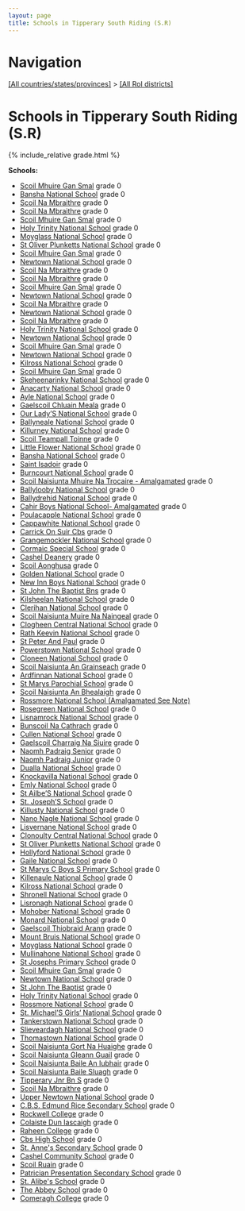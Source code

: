 ```yaml
---
layout: page
title: Schools in Tipperary South Riding (S.R)
---
```

# Navigation

[[All countries/states/provinces]](../..) > [[All RoI districts]](..)

# Schools in Tipperary South Riding (S.R)

{% include_relative grade.html %}

**Schools:**

- [Scoil Mhuire Gan Smal](Scoil_Mhuire_Gan_Smal.md) grade 0
- [Bansha National School](Bansha_National_School.md) grade 0
- [Scoil Na Mbraithre](Scoil_Na_Mbraithre.md) grade 0
- [Scoil Na Mbraithre](Scoil_Na_Mbraithre.md) grade 0
- [Scoil Mhuire Gan Smal](Scoil_Mhuire_Gan_Smal.md) grade 0
- [Holy Trinity National School](Holy_Trinity_National_School.md) grade 0
- [Moyglass National School](Moyglass_National_School.md) grade 0
- [St Oliver Plunketts National School](St_Oliver_Plunketts_National_School.md) grade 0
- [Scoil Mhuire Gan Smal](Scoil_Mhuire_Gan_Smal.md) grade 0
- [Newtown National School](Newtown_National_School.md) grade 0
- [Scoil Na Mbraithre](Scoil_Na_Mbraithre.md) grade 0
- [Scoil Na Mbraithre](Scoil_Na_Mbraithre.md) grade 0
- [Scoil Mhuire Gan Smal](Scoil_Mhuire_Gan_Smal.md) grade 0
- [Newtown National School](Newtown_National_School.md) grade 0
- [Scoil Na Mbraithre](Scoil_Na_Mbraithre.md) grade 0
- [Newtown National School](Newtown_National_School.md) grade 0
- [Scoil Na Mbraithre](Scoil_Na_Mbraithre.md) grade 0
- [Holy Trinity National School](Holy_Trinity_National_School.md) grade 0
- [Newtown National School](Newtown_National_School.md) grade 0
- [Scoil Mhuire Gan Smal](Scoil_Mhuire_Gan_Smal.md) grade 0
- [Newtown National School](Newtown_National_School.md) grade 0
- [Kilross National School](Kilross_National_School.md) grade 0
- [Scoil Mhuire Gan Smal](Scoil_Mhuire_Gan_Smal.md) grade 0
- [Skeheenarinky National School](Skeheenarinky_National_School.md) grade 0
- [Anacarty National School](Anacarty_National_School.md) grade 0
- [Ayle National School](Ayle_National_School.md) grade 0
- [Gaelscoil Chluain Meala](Gaelscoil_Chluain_Meala.md) grade 0
- [Our Lady’S National School](Our_Lady’S_National_School.md) grade 0
- [Ballyneale National School](Ballyneale_National_School.md) grade 0
- [Killurney National School](Killurney_National_School.md) grade 0
- [Scoil Teampall Toinne](Scoil_Teampall_Toinne.md) grade 0
- [Little Flower National School](Little_Flower_National_School.md) grade 0
- [Bansha National School](Bansha_National_School.md) grade 0
- [Saint Isadoir](Saint_Isadoir.md) grade 0
- [Burncourt National School](Burncourt_National_School.md) grade 0
- [Scoil Naisiunta Mhuire Na Trocaire - Amalgamated](Scoil_Naisiunta_Mhuire_Na_Trocaire_-_Amalgamated.md) grade 0
- [Ballylooby National School](Ballylooby_National_School.md) grade 0
- [Ballydrehid National School](Ballydrehid_National_School.md) grade 0
- [Cahir Boys National School- Amalgamated](Cahir_Boys_National_School-_Amalgamated.md) grade 0
- [Poulacapple National School](Poulacapple_National_School.md) grade 0
- [Cappawhite National School](Cappawhite_National_School.md) grade 0
- [Carrick On Suir Cbs](Carrick_On_Suir_Cbs.md) grade 0
- [Grangemockler National School](Grangemockler_National_School.md) grade 0
- [Cormaic Special School](Cormaic_Special_School.md) grade 0
- [Cashel Deanery](Cashel_Deanery.md) grade 0
- [Scoil Aonghusa](Scoil_Aonghusa.md) grade 0
- [Golden National School](Golden_National_School.md) grade 0
- [New Inn Boys National School](New_Inn_Boys_National_School.md) grade 0
- [St John The Baptist Bns](St_John_The_Baptist_Bns.md) grade 0
- [Kilsheelan National School](Kilsheelan_National_School.md) grade 0
- [Clerihan National School](Clerihan_National_School.md) grade 0
- [Scoil Naisiunta Muire Na Naingeal](Scoil_Naisiunta_Muire_Na_Naingeal.md) grade 0
- [Clogheen Central National School](Clogheen_Central_National_School.md) grade 0
- [Rath Keevin National School](Rath_Keevin_National_School.md) grade 0
- [St Peter And Paul](St_Peter_And_Paul.md) grade 0
- [Powerstown National School](Powerstown_National_School.md) grade 0
- [Cloneen National School](Cloneen_National_School.md) grade 0
- [Scoil Naisiunta An Grainseach](Scoil_Naisiunta_An_Grainseach.md) grade 0
- [Ardfinnan National School](Ardfinnan_National_School.md) grade 0
- [St Marys Parochial School](St_Marys_Parochial_School.md) grade 0
- [Scoil Naisiunta An Bhealaigh](Scoil_Naisiunta_An_Bhealaigh.md) grade 0
- [Rossmore National School (Amalgamated See Note)](Rossmore_National_School_(Amalgamated_See_Note).md)
- [Rosegreen National School](Rosegreen_National_School.md) grade 0
- [Lisnamrock National School](Lisnamrock_National_School.md) grade 0
- [Bunscoil Na Cathrach](Bunscoil_Na_Cathrach.md) grade 0
- [Cullen National School](Cullen_National_School.md) grade 0
- [Gaelscoil Charraig Na Siuire](Gaelscoil_Charraig_Na_Siuire.md) grade 0
- [Naomh Padraig Senior](Naomh_Padraig_Senior.md) grade 0
- [Naomh Padraig Junior](Naomh_Padraig_Junior.md) grade 0
- [Dualla National School](Dualla_National_School.md) grade 0
- [Knockavilla National School](Knockavilla_National_School.md) grade 0
- [Emly National School](Emly_National_School.md) grade 0
- [St Ailbe’S National School](St_Ailbe’S_National_School.md) grade 0
- [St. Joseph’S School](St._Joseph’S_School.md) grade 0
- [Killusty National School](Killusty_National_School.md) grade 0
- [Nano Nagle National School](Nano_Nagle_National_School.md) grade 0
- [Lisvernane National School](Lisvernane_National_School.md) grade 0
- [Clonoulty Central National School](Clonoulty_Central_National_School.md) grade 0
- [St Oliver Plunketts National School](St_Oliver_Plunketts_National_School.md) grade 0
- [Hollyford National School](Hollyford_National_School.md) grade 0
- [Gaile National School](Gaile_National_School.md) grade 0
- [St Marys C Boys S Primary School](St_Marys_C_Boys_S_Primary_School.md) grade 0
- [Killenaule National School](Killenaule_National_School.md) grade 0
- [Kilross National School](Kilross_National_School.md) grade 0
- [Shronell National School](Shronell_National_School.md) grade 0
- [Lisronagh National School](Lisronagh_National_School.md) grade 0
- [Mohober National School](Mohober_National_School.md) grade 0
- [Monard National School](Monard_National_School.md) grade 0
- [Gaelscoil Thiobraid Arann](Gaelscoil_Thiobraid_Arann.md) grade 0
- [Mount Bruis National School](Mount_Bruis_National_School.md) grade 0
- [Moyglass National School](Moyglass_National_School.md) grade 0
- [Mullinahone National School](Mullinahone_National_School.md) grade 0
- [St Josephs Primary School](St_Josephs_Primary_School.md) grade 0
- [Scoil Mhuire Gan Smal](Scoil_Mhuire_Gan_Smal.md) grade 0
- [Newtown National School](Newtown_National_School.md) grade 0
- [St John The Baptist](St_John_The_Baptist.md) grade 0
- [Holy Trinity National School](Holy_Trinity_National_School.md) grade 0
- [Rossmore National School](Rossmore_National_School.md) grade 0
- [St. Michael’S Girls‘ National School](St._Michael’S_Girls‘_National_School.md) grade 0
- [Tankerstown National School](Tankerstown_National_School.md) grade 0
- [Slieveardagh National School](Slieveardagh_National_School.md) grade 0
- [Thomastown National School](Thomastown_National_School.md) grade 0
- [Scoil Naisiunta Gort Na Huaighe](Scoil_Naisiunta_Gort_Na_Huaighe.md) grade 0
- [Scoil Naisiunta Gleann Guail](Scoil_Naisiunta_Gleann_Guail.md) grade 0
- [Scoil Naisiunta Baile An Iubhair](Scoil_Naisiunta_Baile_An_Iubhair.md) grade 0
- [Scoil Naisiunta Baile Sluagh](Scoil_Naisiunta_Baile_Sluagh.md) grade 0
- [Tipperary Jnr Bn S](Tipperary_Jnr_Bn_S.md) grade 0
- [Scoil Na Mbraithre](Scoil_Na_Mbraithre.md) grade 0
- [Upper Newtown National School](Upper_Newtown_National_School.md) grade 0
- [C.B.S. Edmund Rice Secondary School](C.B.S._Edmund_Rice_Secondary_School.md) grade 0
- [Rockwell College](Rockwell_College.md) grade 0
- [Colaiste Dun Iascaigh](Colaiste_Dun_Iascaigh.md) grade 0
- [Raheen College](Raheen_College.md) grade 0
- [Cbs High School](Cbs_High_School.md) grade 0
- [St. Anne's Secondary School](St._Anne's_Secondary_School.md) grade 0
- [Cashel Community School](Cashel_Community_School.md) grade 0
- [Scoil Ruain](Scoil_Ruain.md) grade 0
- [Patrician Presentation Secondary School](Patrician_Presentation_Secondary_School.md) grade 0
- [St. Alibe's School](St._Alibe's_School.md) grade 0
- [The Abbey School](The_Abbey_School.md) grade 0
- [Comeragh College](Comeragh_College.md) grade 0
